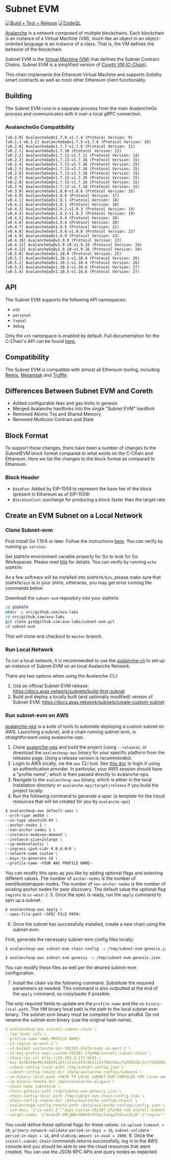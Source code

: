 # Subnet EVM

[![Build + Test + Release](https://github.com/ava-labs/subnet-evm/actions/workflows/lint-tests-release.yml/badge.svg)](https://github.com/ava-labs/subnet-evm/actions/workflows/lint-tests-release.yml)
[![CodeQL](https://github.com/ava-labs/subnet-evm/actions/workflows/codeql-analysis.yml/badge.svg)](https://github.com/ava-labs/subnet-evm/actions/workflows/codeql-analysis.yml)

[Avalanche](https://docs.avax.network/overview/getting-started/avalanche-platform) is a network composed of multiple blockchains.
Each blockchain is an instance of a Virtual Machine (VM), much like an object in an object-oriented language is an instance of a class.
That is, the VM defines the behavior of the blockchain.

Subnet EVM is the [Virtual Machine (VM)](https://docs.avax.network/learn/avalanche/virtual-machines) that defines the Subnet Contract Chains. Subnet EVM is a simplified version of [Coreth VM (C-Chain)](https://github.com/ava-labs/coreth).

This chain implements the Ethereum Virtual Machine and supports Solidity smart contracts as well as most other Ethereum client functionality.

## Building

The Subnet EVM runs in a separate process from the main AvalancheGo process and communicates with it over a local gRPC connection.

### AvalancheGo Compatibility

```text
[v0.1.0] AvalancheGo@v1.7.0-v1.7.4 (Protocol Version: 9)
[v0.1.1-v0.1.2] AvalancheGo@v1.7.5-v1.7.6 (Protocol Version: 10)
[v0.2.0] AvalancheGo@v1.7.7-v1.7.9 (Protocol Version: 11)
[v0.2.1] AvalancheGo@v1.7.10 (Protocol Version: 12)
[v0.2.2] AvalancheGo@v1.7.11-v1.7.12 (Protocol Version: 14)
[v0.2.3] AvalancheGo@v1.7.13-v1.7.16 (Protocol Version: 15)
[v0.2.4] AvalancheGo@v1.7.13-v1.7.16 (Protocol Version: 15)
[v0.2.5] AvalancheGo@v1.7.13-v1.7.16 (Protocol Version: 15)
[v0.2.6] AvalancheGo@v1.7.13-v1.7.16 (Protocol Version: 15)
[v0.2.7] AvalancheGo@v1.7.13-v1.7.16 (Protocol Version: 15)
[v0.2.8] AvalancheGo@v1.7.13-v1.7.18 (Protocol Version: 15)
[v0.2.9] AvalancheGo@v1.7.13-v1.7.18 (Protocol Version: 15)
[v0.3.0] AvalancheGo@v1.8.0-v1.8.6 (Protocol Version: 16)
[v0.4.0] AvalancheGo@v1.9.0 (Protocol Version: 17)
[v0.4.1] AvalancheGo@v1.9.1 (Protocol Version: 18)
[v0.4.2] AvalancheGo@v1.9.1 (Protocol Version: 18)
[v0.4.3] AvalancheGo@v1.9.2-v1.9.3 (Protocol Version: 19)
[v0.4.4] AvalancheGo@v1.9.2-v1.9.3 (Protocol Version: 19)
[v0.4.5] AvalancheGo@v1.9.4 (Protocol Version: 20)
[v0.4.6] AvalancheGo@v1.9.4 (Protocol Version: 20)
[v0.4.7] AvalancheGo@v1.9.5 (Protocol Version: 21)
[v0.4.8] AvalancheGo@v1.9.6-v1.9.8 (Protocol Version: 22)
[v0.4.9] AvalancheGo@v1.9.9 (Protocol Version: 23)
[v0.4.10] AvalancheGo@v1.9.9 (Protocol Version: 23)
[v0.4.11] AvalancheGo@v1.9.10-v1.9.16 (Protocol Version: 24)
[v0.4.12] AvalancheGo@v1.9.10-v1.9.16 (Protocol Version: 24)
[v0.5.0] AvalancheGo@v1.10.0 (Protocol Version: 25)
[v0.5.1] AvalancheGo@v1.10.1-v1.10.4 (Protocol Version: 26)
[v0.5.2] AvalancheGo@v1.10.1-v1.10.4 (Protocol Version: 26)
[v0.5.3] AvalancheGo@v1.10.5-v1.10.6 (Protocol Version: 27)
[v0.5.4] AvalancheGo@v1.10.5-v1.10.6 (Protocol Version: 27)
```

## API

The Subnet EVM supports the following API namespaces:

- `eth`
- `personal`
- `txpool`
- `debug`

Only the `eth` namespace is enabled by default.
Full documentation for the C-Chain's API can be found [here.](https://docs.avax.network/apis/avalanchego/apis/c-chain)

## Compatibility

The Subnet EVM is compatible with almost all Ethereum tooling, including [Remix](https://docs.avax.network/dapps/smart-contracts/deploy-a-smart-contract-on-avalanche-using-remix-and-metamask/), [Metamask](https://docs.avax.network/dapps/smart-contracts/deploy-a-smart-contract-on-avalanche-using-remix-and-metamask/) and [Truffle](https://docs.avax.network/dapps/smart-contracts/using-truffle-with-the-avalanche-c-chain/).

## Differences Between Subnet EVM and Coreth

- Added configurable fees and gas limits in genesis
- Merged Avalanche hardforks into the single "Subnet EVM" hardfork
- Removed Atomic Txs and Shared Memory
- Removed Multicoin Contract and State

## Block Format

To support these changes, there have been a number of changes to the SubnetEVM block format compared to what exists on the C-Chain and Ethereum. Here we list the changes to the block format as compared to Ethereum.

### Block Header

- `BaseFee`: Added by EIP-1559 to represent the base fee of the block (present in Ethereum as of EIP-1559)
- `BlockGasCost`: surcharge for producing a block faster than the target rate

## Create an EVM Subnet on a Local Network

### Clone Subnet-evm

First install Go 1.19.6 or later. Follow the instructions [here](https://golang.org/doc/install). You can verify by running `go version`.

Set `$GOPATH` environment variable properly for Go to look for Go Workspaces. Please read [this](https://go.dev/doc/gopath_code) for details. You can verify by running `echo $GOPATH`.

As a few software will be installed into `$GOPATH/bin`, please make sure that `$GOPATH/bin` is in your `$PATH`, otherwise, you may get error running the commands below.

Download the `subnet-evm` repository into your `$GOPATH`:

```sh
cd $GOPATH
mkdir -p src/github.com/ava-labs
cd src/github.com/ava-labs
git clone git@github.com:ava-labs/subnet-evm.git
cd subnet-evm
```

This will clone and checkout to `master` branch.

### Run Local Network

To run a local network, it is recommended to use the [avalanche-cli](https://github.com/ava-labs/avalanche-cli#avalanche-cli) to set up an instance of Subnet-EVM on an local Avalanche Network.

There are two options when using the Avalanche-CLI:

1. Use an official Subnet-EVM release: https://docs.avax.network/subnets/build-first-subnet
2. Build and deploy a locally built (and optionally modified) version of Subnet-EVM: https://docs.avax.network/subnets/create-custom-subnet


### Run subnet-evm on AWS

[avalanche-ops](https://github.com/ava-labs/avalanche-ops) is a suite of tools to automate deploying a custom subnet on AWS. Launching a subnet, and a chain running subnet-evm, is straightforward using avalanche-ops. 

1. Clone [avalanche-ops](https://github.com/ava-labs/avalanche-ops) and build the project (using `--release`), or download the `avalancheup-aws` binary for your specific platform from the releases page. Using a release version is recommended.
2. Login to AWS locally, via the `aws` CLI tool. See [this doc](https://github.com/ava-labs/avalanche-ops#permissions) to login if using an authentication provider. In particular, your AWS session should have a "profile name", which is then passed directly to avalanche-ops.
3. Navigate to the `avalancheup-aws` binary, which is either in the local installation directory or `avalanche-ops/target/release` if you build the project locally.
4. Run the following command to generate a spec (a template for the cloud resources that will be created for you by `avalanche-ops`)
```bash
$ avalancheup-aws default-spec \
--arch-type amd64 \
--os-type ubuntu20.04 \
--anchor-nodes 1 \
--non-anchor-nodes 1 \
--instance-mode=on-demand \
--instance-size=2xlarge \
--ip-mode=elastic \
--ingress-ipv4-cidr 0.0.0.0/0 \
--network-name custom \
--keys-to-generate 10 \
--profile-name <YOUR AWS PROFILE NAME>
```
You can modify this spec as you like by adding optional flags and selecting different values.
The number of `anchor-nodes` is the number of seed/bootstrapper nodes.
The number of `non-anchor-nodes` is the number of existing anchor nodes for peer discovery.
The default value the optional flag `regions` is `us-west-2`. 
5. Once the spec is ready, run the `apply` command to spin up a subnet. 
```bash
$ avalancheup-aws apply \
--spec-file-path <SPEC FILE PATH>
```

6. Once the subnet has successfully installed, create a new chain using the subnet-evm.

First, generate the necessary subnet-evm config files locally:
```bash
$ avalancheup-aws subnet-evm chain-config -s /tmp/subnet-evm-genesis.json
``` 
```bash
$ avalancheup-aws subnet-evm genesis -s /tmp/subnet-evm-genesis.json
```
You can modify these files as well per the desired subnet-evm configuration. 

7. Install the chain via the following command. Substitute the required parameters as needed. This command is also outputted at the end of the `apply` command, so copy/paste if possible.

The only required fields to update are the `profile-name` and the `vm-binary-local-path`. The VM binary local path is the path to the local subnet-evm binary. The subnet-evm binary must be compiled for linux amd64. Do not rename the subnet-evm binary (use the original hash name).
```yaml
$ avalancheup-aws install-subnet-chain \
--log-level info \
--profile-name <AWS PROFILE NAME> 
--s3-region us-west-2 \
--s3-bucket avalanche-ops-202307-4lw5xroxbc-us-west-2 \
--s3-key-prefix aops-custom-202307-2fpVNd/install-subnet-chain \
--chain-rpc-url http://54.203.8.171:9650 \
--key 0x56289e99c94b6912bfc12adc093c9b51124f0dc54ac7a766b2bc5ccf558d8027 \
--subnet-config-local-path /tmp/subnet-config.json \
--subnet-config-remote-dir /data/avalanche-configs/subnets \
--vm-binary-local-path <PATH TO LOCAL SUBNET-EVM COMPILED FOR linux-amd64> \
--vm-binary-remote-dir /data/avalanche-plugins \
--chain-name subnetevm \
--chain-genesis-path /tmp/subnet-evm-genesis.json \
--chain-config-local-path /tmp/subnet-evm-chain-config.json \
--chain-config-remote-dir /data/avalanche-configs/chains \
--avalanchego-config-remote-path /data/avalanche-configs/config.json \
--ssm-docs '{"us-west-2":"aops-custom-202307-2fpVNd-ssm-install-subnet-chain"}' \
--target-nodes '{"NodeID-6RCgWDrGDWt8vPFb8iTw2qp9287ae2XjD":{"region":"us-west-2","machine_id":"i-058653a153723d60a"},"NodeID-2bVWnx4sFGfzCTi8ntTHcdTKc7KJbGUKi":{"region":"us-west-2","machine_id":"i-08417d553a2f18491"}}'
```

You could define these optional flags for these values: `s3-upload-timeout = 30`, `primary-network-validate-period-in-days = 16`, `subnet-validate-period-in-days = 14`, and
`staking-amount-in-avax = 2000`.
8. Once the `install-subnet-chain` commands returns successfully, log in to the AWS console and you should be able to see the cloud resources that were created. You can use the JSON-RPC APIs and query nodes as expected.